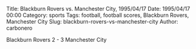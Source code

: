 Title: Blackburn Rovers vs. Manchester City, 1995/04/17
Date: 1995/04/17 00:00
Category: sports
Tags: football, football scores, Blackburn Rovers, Manchester City
Slug: blackburn-rovers-vs-manchester-city
Author: carbonero


Blackburn Rovers 2 - 3 Manchester City
